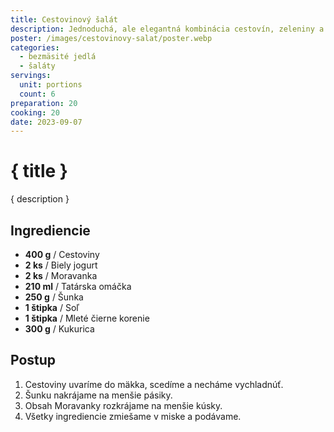 ```yaml
---
title: Cestovinový šalát
description: Jednoduchá, ale elegantná kombinácia cestovín, zeleniny a šťavnatého dresingu, ktorá vás okúzli svojou jedinečnou chuťou a osviežujúcim vplyvom.
poster: /images/cestovinovy-salat/poster.webp
categories:
  - bezmäsité jedlá
  - šaláty
servings:
  unit: portions
  count: 6
preparation: 20
cooking: 20
date: 2023-09-07
---
```


# { title }

{ description }

## Ingrediencie

- **400 g** / Cestoviny
- **2 ks** / Biely jogurt
- **2 ks** / Moravanka
- **210 ml** / Tatárska omáčka
- **250 g** / Šunka
- **1 štipka** / Soľ
- **1 štipka** / Mleté čierne korenie
- **300 g** / Kukurica

## Postup

1. Cestoviny uvaríme do mäkka, scedíme a necháme vychladnúť.
2. Šunku nakrájame na menšie pásiky.
3. Obsah Moravanky rozkrájame na menšie kúsky.
4. Všetky ingrediencie zmiešame v miske a podávame.
